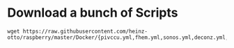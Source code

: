 # Download a bunch of Scripts 
```
wget https://raw.githubusercontent.com/heinz-otto/raspberry/master/Docker/{pivccu.yml,fhem.yml,sonos.yml,deconz.yml,.env}
```
